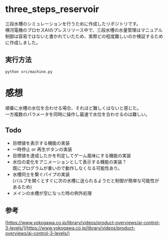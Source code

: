 # three_steps_reservoir

三段水槽のシミュレーションを行うために作成したリポジトリです。  
横河電機のプロセスAIのプレスリリース中で、三段水槽の水量管理はマニュアル制御は容易ではないと書かれていたため、実際どの程度難しいのか検証するために作成しました。

## 実行方法
```
python src/machine.py
```

# 感想
順番に水槽の水位を合わせる場合、それほど難しくはないと感じた。  
一方複数のパラメータを同時に操作し最速で水位を合わせるのは難しい。

## Todo
- 目標値を表示する機能の実装
- 一時停止 or 再生ボタンの実装
- 目標値を達成したかを判定してゲーム風味にする機能の実装
- 水位の変化をアニメーションとして表示する機能の実装？  
既にプログラムが重いので動作しなくなる可能性あり。
- 水槽同士を繋ぐパイプの実装  
(バルブを開くとすぐに次の水槽に送られるようだと制御が簡単な可能性があるため)
- メインの水槽が空になった時の例外処理  


## 参考
[https://www.yokogawa.co.jp/library/videos/product-overviews/ai-control-3-levels/](https://www.yokogawa.co.jp/library/videos/product-overviews/ai-control-3-levels/)
